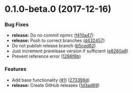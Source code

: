 <a name="0.1.0-beta.0"></a>
# 0.1.0-beta.0 (2017-12-16)


### Bug Fixes

* **release:** Do no commit npmrc ([f410a47](https://github.com/ls-age/bump-version/commits/f410a47))
* **release:** Push to correct branches ([d432457](https://github.com/ls-age/bump-version/commits/d432457))
* Do not publish release branch ([b5ced62](https://github.com/ls-age/bump-version/commits/b5ced62))
* Just increment prerelease version if sufficient ([e8260a8](https://github.com/ls-age/bump-version/commits/e8260a8))
* Prevent reference error ([1286f8b](https://github.com/ls-age/bump-version/commits/1286f8b))


### Features

* Add base functionality ([#1](https://github.com/ls-age/bump-version/issues/1)) ([273399d](https://github.com/ls-age/bump-version/commits/273399d))
* **release:** Create GitHub releases ([1d3ad69](https://github.com/ls-age/bump-version/commits/1d3ad69))




